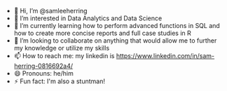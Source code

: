 - 👋 Hi, I’m @samleeherring
- 👀 I’m interested in Data Analytics and Data Science
- 🌱 I’m currently learning how to perform advanced functions in SQL and how to create more concise reports and full case studies in R
- 💞️ I’m looking to collaborate on anything that would allow me to further my knowledge or utilize my skills
- 📫 How to reach me: my linkedin is https://www.linkedin.com/in/sam-herring-0816692a4/
- 😄 Pronouns: he/him
- ⚡ Fun fact: I'm also a stuntman!

<!---
samleeherring/samleeherring is a ✨ special ✨ repository because its `README.md` (this file) appears on your GitHub profile.
You can click the Preview link to take a look at your changes.
--->
